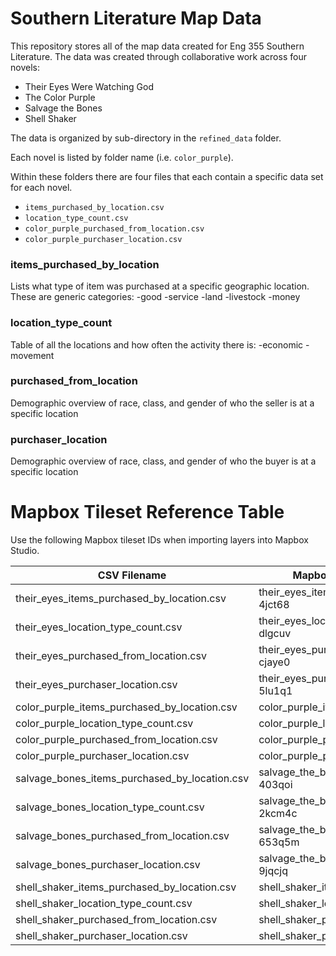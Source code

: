 # Southern Literature Map Data
This repository stores all of the map data created for Eng 355 Southern Literature. The data was created through collaborative work across four novels:
- Their Eyes Were Watching God
- The Color Purple
- Salvage the Bones
- Shell Shaker

The data is organized by sub-directory in the `refined_data` folder. 

Each novel is listed by folder name (i.e. `color_purple`).

Within these folders there are four files that each contain a specific data set for each novel.
- `items_purchased_by_location.csv`
- `location_type_count.csv`
- `color_purple_purchased_from_location.csv`
- `color_purple_purchaser_location.csv`

### items_purchased_by_location

Lists what type of item was purchased at a specific geographic location. These are generic categories:
-good
-service
-land
-livestock
-money

### location_type_count

Table of all the locations and how often the activity there is:
-economic
-movement

### purchased_from_location
Demographic overview of race, class, and gender of who the seller is at a specific location


### purchaser_location
Demographic overview of race, class, and gender of who the buyer is at a specific location

# Mapbox Tileset Reference Table

Use the following Mapbox tileset IDs when importing layers into Mapbox Studio.

| CSV Filename                              | Mapbox Layer Name               | Mapbox ID                          |
|------------------------------------------|--------------------------------|------------------------------------|
| their_eyes_items_purchased_by_location.csv | their_eyes_items_purchased_by-4jct68          | `burgerjh.0yfcp5b6`     |
| their_eyes_location_type_count.csv        | their_eyes_location_type_coun-dlgcuv | `burgerjh.4e3g2fm2` |
| their_eyes_purchased_from_location.csv    | their_eyes_purchased_from_loc-cjaye0 | `burgerjh.0dyfhlru`    |
| their_eyes_purchaser_location.csv         | their_eyes_purchaser_location-5lu1q1      | `burgerjh.5qhs3wn4` |
| color_purple_items_purchased_by_location.csv | color_purple_items_layer      | `yourusername.color_purple_items`   |
| color_purple_location_type_count.csv      | color_purple_location_count_layer | `yourusername.color_purple_loc_count` |
| color_purple_purchased_from_location.csv  | color_purple_purchased_from_layer | `yourusername.color_purple_seller`  |
| color_purple_purchaser_location.csv       | color_purple_purchaser_layer    | `yourusername.color_purple_purchaser` |
| salvage_bones_items_purchased_by_location.csv | salvage_the_bones_items_purch-403qoi    | `burgerjh.d86s9bva`  |
| salvage_bones_location_type_count.csv     | salvage_the_bones_location_ty-2kcm4c | `burgerjh.5nprtd1s` |
| salvage_bones_purchased_from_location.csv | salvage_the_bones_purchased_f-653q5m | `burgerjh.3p4636ib` |
| salvage_bones_purchaser_location.csv      | salvage_the_bones_purchaser_l-9jqcjq   | `burgerjh.81rv5t56` |
| shell_shaker_items_purchased_by_location.csv | shell_shaker_items_layer      | `yourusername.shell_shaker_items`   |
| shell_shaker_location_type_count.csv      | shell_shaker_location_count_layer | `yourusername.shell_shaker_loc_count` |
| shell_shaker_purchased_from_location.csv  | shell_shaker_purchased_from_layer | `yourusername.shell_shaker_seller`  |
| shell_shaker_purchaser_location.csv       | shell_shaker_purchaser_layer    | `yourusername.shell_shaker_purchaser` |

  
